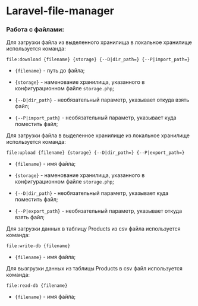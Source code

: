 # Laravel-file-manager

### Работа с файлами:
Для загрузки файла из выделенного хранилища в локальное хранилище используется 
команда:

`file:download {filename} {storage} {--D|dir_path=} {--P|import_path=}`

- `{filename}` - путь до файла;
- `{storage}` - наменование хранилища, указанного в конфигурационном файле `storage.php`;
    
- `{--D|dir_path}` - необязательный параметр, указывает откуда взять файл;
- `{--P|import_path}` - необязательный параметр, указывает куда поместить файл;

Для загрузки файла в выделенное хранилище из локальное хранилище используется
команда:

`file:upload {filename} {storage} {--D|dir_path=} {--P|export_path=}`

- `{filename}` - имя файла;
- `{storage}` - наменование хранилища, указанного в конфигурационном файле `storage.php`;

- `{--D|dir_path}` - необязательный параметр, указывает куда поместить файл;
- `{--P|export_path}` - необязательный параметр, указывает откуда взять файл;

Для загрузки данных в таблицу Products из csv файла используется команда:

`file:write-db {filename}`

- `{filename}` - имя файла;

Для вызгрузки данных из таблицы Products в csv файл используется команда:

`file:read-db {filename}`

- `{filename}` - имя файла;